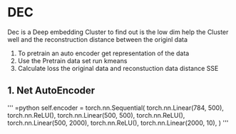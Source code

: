 # DEC
Dec is a Deep embedding Cluster to find out is the low dim help the Cluster well and the reconstruction  distance between the originl data 
1. To pretrain an auto encoder  get representation of the data 
2. Use the Pretrain data set run kmeans 
3. Calculate loss the original data and reconstuction data distance SSE
## 1. Net AutoEncoder

''' =python 
 self.encoder = torch.nn.Sequential(
            torch.nn.Linear(784, 500),
            torch.nn.ReLU(),
            torch.nn.Linear(500, 500),
            torch.nn.ReLU(),
            torch.nn.Linear(500, 2000),
            torch.nn.ReLU(),
            torch.nn.Linear(2000, 10),
        )
'''

